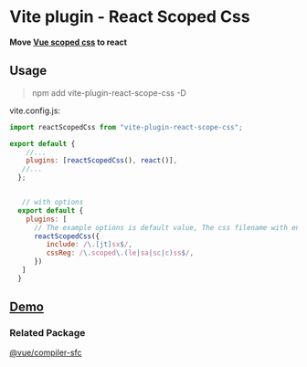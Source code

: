 # Vite plugin - React Scoped Css

**Move [Vue scoped css](https://cn.vuejs.org/api/sfc-css-features.html#scoped-css) to react**

## Usage
> npm add vite-plugin-react-scope-css -D


vite.config.js:
```javascript
import reactScopedCss from "vite-plugin-react-scope-css";

export default {
    //...
    plugins: [reactScopedCss(), react()],
   //...
  };


   // with options
  export default {
    plugins: [
      // The example options is default value, The css filename with end of '.scoped.css' will be scoped, eg: test.scoped.css
      reactScopedCss({
         include: /\.[jt]sx$/,
         cssReg: /\.scoped\.(le|sa|sc|c)ss$/,
      })
   ]
  }
```




## [Demo](https://stackblitz.com/edit/vitejs-vite-nc4lb2?file=src%2FApp.tsx)

### Related Package
[@vue/compiler-sfc](https://github.com/vuejs/core/tree/main/packages/compiler-sfc)
